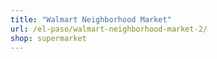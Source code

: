 ```yaml
---
title: "Walmart Neighborhood Market"
url: /el-paso/walmart-neighborhood-market-2/
shop: supermarket
---
```

